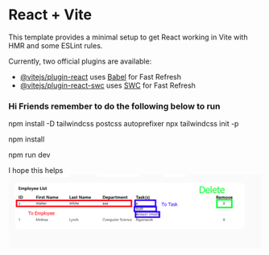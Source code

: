 # React + Vite

This template provides a minimal setup to get React working in Vite with HMR and some ESLint rules.

Currently, two official plugins are available:

- [@vitejs/plugin-react](https://github.com/vitejs/vite-plugin-react/blob/main/packages/plugin-react/README.md) uses [Babel](https://babeljs.io/) for Fast Refresh
- [@vitejs/plugin-react-swc](https://github.com/vitejs/vite-plugin-react-swc) uses [SWC](https://swc.rs/) for Fast Refresh



### Hi Friends remember to do the following below to run

npm install -D tailwindcss postcss autoprefixer
npx tailwindcss init -p

npm install

npm run dev



I hope this helps 
![alt text](https://raw.githubusercontent.com/Arshadul-Monir/webdev_final_front/main/src/assets/readmeImage.png)
